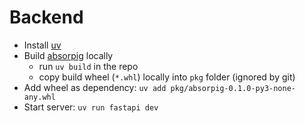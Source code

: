 # Backend

- Install [uv](https://github.com/astral-sh/uv?tab=readme-ov-file#installation)
- Build [absorpig](https://github.com/Computational-Biology-Aachen/absorpig) locally
  - run `uv build` in the repo
  - copy build wheel (`*.whl`) locally into `pkg` folder (ignored by git)
- Add wheel as dependency: `uv add pkg/absorpig-0.1.0-py3-none-any.whl`
- Start server: `uv run fastapi dev`
